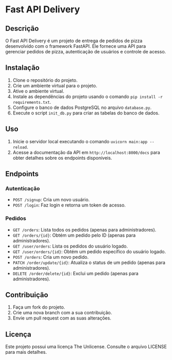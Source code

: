 # Fast API Delivery

## Descrição
O Fast API Delivery é um projeto de entrega de pedidos de pizza desenvolvido com o framework FastAPI. Ele fornece uma API para gerenciar pedidos de pizza, autenticação de usuários e controle de acesso.

## Instalação
1. Clone o repositório do projeto.
2. Crie um ambiente virtual para o projeto.
3. Ative o ambiente virtual.
4. Instale as dependências do projeto usando o comando `pip install -r requirements.txt`.
5. Configure o banco de dados PostgreSQL no arquivo `database.py`.
6. Execute o script `init_db.py` para criar as tabelas do banco de dados.

## Uso
1. Inicie o servidor local executando o comando `uvicorn main:app --reload`.
2. Acesse a documentação da API em `http://localhost:8000/docs` para obter detalhes sobre os endpoints disponíveis.

## Endpoints

### Autenticação

- `POST /signup`: Cria um novo usuário.
- `POST /login`: Faz login e retorna um token de acesso.

### Pedidos

- `GET /orders`: Lista todos os pedidos (apenas para administradores).
- `GET /orders/{id}`: Obtém um pedido pelo ID (apenas para administradores).
- `GET /user/orders`: Lista os pedidos do usuário logado.
- `GET /user/orders/{id}`: Obtém um pedido específico do usuário logado.
- `POST /orders`: Cria um novo pedido.
- `PATCH /order/update/{id}`: Atualiza o status de um pedido (apenas para administradores).
- `DELETE /order/delete/{id}`: Exclui um pedido (apenas para administradores).

## Contribuição
1. Faça um fork do projeto.
2. Crie uma nova branch com a sua contribuição.
3. Envie um pull request com as suas alterações.

## Licença
Este projeto possui uma licença The Unlicense. Consulte o arquivo LICENSE para mais detalhes.
